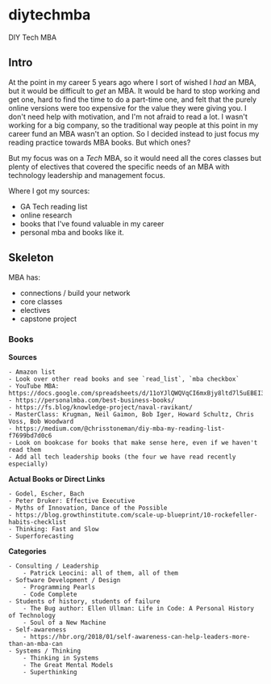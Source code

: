 # diytechmba
DIY Tech MBA

## Intro

At the point in my career 5 years ago where I sort of wished I *had* an MBA, but it would be difficult to *get* an MBA. It would be hard to stop working and get one, hard to find the time to do a part-time one, and felt that the purely online versions were too expensive for the value they were giving you. I don't need help with motivation, and I'm not afraid to read a lot. I wasn't working for a big company, so the traditional way people at this point in my career fund an MBA wasn't an option. So I decided instead to just focus my reading practice towards MBA books. But which ones?

But my focus was on a *Tech* MBA, so it would need all the cores classes but plenty of electives that covered the specific needs of an MBA with technology leadership and management focus.

Where I got my sources:

- GA Tech reading list
- online research
- books that I've found valuable in my career
- personal mba and books like it. 

## Skeleton

MBA has:

- connections / build your network
- core classes
- electives
- capstone project

### Books

**Sources**

    - Amazon list
    - Look over other read books and see `read_list`, `mba checkbox`
    - YouTube MBA: https://docs.google.com/spreadsheets/d/11oYJlQWQVqCI6mxBjy8ltd7l5uEBEI3ufVf0AufCaCA/edit#gid=0
    - https://personalmba.com/best-business-books/
    - https://fs.blog/knowledge-project/naval-ravikant/
    - MasterClass: Krugman, Neil Gaimon, Bob Iger, Howard Schultz, Chris Voss, Bob Woodward
    - https://medium.com/@chrisstoneman/diy-mba-my-reading-list-f7699bd7d0c6
    - Look on bookcase for books that make sense here, even if we haven't read them
    - Add all tech leadership books (the four we have read recently especially)
    
**Actual Books or Direct Links**

    - Godel, Escher, Bach
    - Peter Druker: Effective Executive
    - Myths of Innovation, Dance of the Possible
    - https://blog.growthinstitute.com/scale-up-blueprint/10-rockefeller-habits-checklist
    - Thinking: Fast and Slow
    - Superforecasting
    
**Categories**

    - Consulting / Leadership
        - Patrick Leocini: all of them, all of them
    - Software Development / Design
        - Programming Pearls
        - Code Complete
    - Students of history, students of failure
        - The Bug author: Ellen Ullman: Life in Code: A Personal History of Technology
        - Soul of a New Machine
    - Self-awareness
        - https://hbr.org/2018/01/self-awareness-can-help-leaders-more-than-an-mba-can
    - Systems / Thinking
        - Thinking in Systems
        - The Great Mental Models
        - Superthinking
